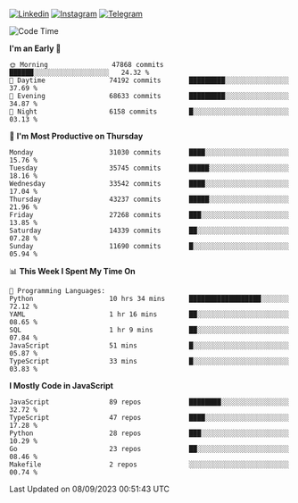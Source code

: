 [![Linkedin](https://img.shields.io/badge/-Archie-blue?style=flat-square&labelColor=gray&logo=Linkedin&logoColor=white&link=https://www.linkedin.com/in/archisdi)](https://www.linkedin.com/in/archisdi)
[![Instagram](https://img.shields.io/badge/-@archisdi-orange?style=flat-square&labelColor=gray&logo=Instagram&logoColor=white&link=https://www.instagram.com/archisdi)](https://www.instagram.com/archisdi)
[![Telegram](https://img.shields.io/badge/-aai-informational?style=flat-square&labelColor=gray&logo=telegram&logoColor=white&link=https://t.me/archisdi)](https://t.me/archisdi)

<!--START_SECTION:waka-->
![Code Time](http://img.shields.io/badge/Code%20Time-2%2C387%20hrs%208%20mins-blue)

**I'm an Early 🐤** 

```text
🌞 Morning                47868 commits       ██████░░░░░░░░░░░░░░░░░░░   24.32 % 
🌆 Daytime                74192 commits       █████████░░░░░░░░░░░░░░░░   37.69 % 
🌃 Evening                68633 commits       █████████░░░░░░░░░░░░░░░░   34.87 % 
🌙 Night                  6158 commits        █░░░░░░░░░░░░░░░░░░░░░░░░   03.13 % 
```
📅 **I'm Most Productive on Thursday** 

```text
Monday                   31030 commits       ████░░░░░░░░░░░░░░░░░░░░░   15.76 % 
Tuesday                  35745 commits       █████░░░░░░░░░░░░░░░░░░░░   18.16 % 
Wednesday                33542 commits       ████░░░░░░░░░░░░░░░░░░░░░   17.04 % 
Thursday                 43237 commits       █████░░░░░░░░░░░░░░░░░░░░   21.96 % 
Friday                   27268 commits       ███░░░░░░░░░░░░░░░░░░░░░░   13.85 % 
Saturday                 14339 commits       ██░░░░░░░░░░░░░░░░░░░░░░░   07.28 % 
Sunday                   11690 commits       █░░░░░░░░░░░░░░░░░░░░░░░░   05.94 % 
```


📊 **This Week I Spent My Time On** 

```text
💬 Programming Languages: 
Python                   10 hrs 34 mins      ██████████████████░░░░░░░   72.12 % 
YAML                     1 hr 16 mins        ██░░░░░░░░░░░░░░░░░░░░░░░   08.65 % 
SQL                      1 hr 9 mins         ██░░░░░░░░░░░░░░░░░░░░░░░   07.84 % 
JavaScript               51 mins             █░░░░░░░░░░░░░░░░░░░░░░░░   05.87 % 
TypeScript               33 mins             █░░░░░░░░░░░░░░░░░░░░░░░░   03.83 % 
```

**I Mostly Code in JavaScript** 

```text
JavaScript               89 repos            ████████░░░░░░░░░░░░░░░░░   32.72 % 
TypeScript               47 repos            ████░░░░░░░░░░░░░░░░░░░░░   17.28 % 
Python                   28 repos            ███░░░░░░░░░░░░░░░░░░░░░░   10.29 % 
Go                       23 repos            ██░░░░░░░░░░░░░░░░░░░░░░░   08.46 % 
Makefile                 2 repos             ░░░░░░░░░░░░░░░░░░░░░░░░░   00.74 % 
```




 Last Updated on 08/09/2023 00:51:43 UTC
<!--END_SECTION:waka-->